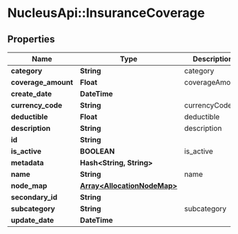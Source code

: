 # NucleusApi::InsuranceCoverage

## Properties
Name | Type | Description | Notes
------------ | ------------- | ------------- | -------------
**category** | **String** | category | [optional] 
**coverage_amount** | **Float** | coverageAmount | 
**create_date** | **DateTime** |  | [optional] 
**currency_code** | **String** | currencyCode | 
**deductible** | **Float** | deductible | [optional] 
**description** | **String** | description | [optional] 
**id** | **String** |  | [optional] 
**is_active** | **BOOLEAN** | is_active | [optional] 
**metadata** | **Hash&lt;String, String&gt;** |  | [optional] 
**name** | **String** | name | 
**node_map** | [**Array&lt;AllocationNodeMap&gt;**](AllocationNodeMap.md) |  | [optional] 
**secondary_id** | **String** |  | [optional] 
**subcategory** | **String** | subcategory | [optional] 
**update_date** | **DateTime** |  | [optional] 


